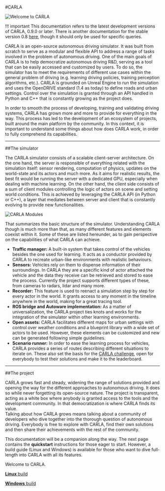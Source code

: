 #CARLA

![Welcome to CARLA](../img/welcome.png)

!!! important
    This documentation refers to the latest development versions of CARLA, 0.9.0 or
    later. There is another documentation for the stable version 0.8 [here](https://carla.readthedocs.io/en/stable/getting_started/), though it should only be used for specific queries. 

CARLA is an open-source autonomous driving simulator. It was built from scratch to serve as a modular and flexible API to address a range of tasks involved in the problem of autonomous driving. One of the main goals of CARLA is to help democratize autonomous driving R&D, serving as a tool that can be easily accessed and customized by users. To do so, the simulator has to meet the requirements of different use cases within the general problem of driving (e.g. learning driving policies, training perception algorithms, etc.). CARLA is grounded on Unreal Engine to run the simulation and uses the OpenDRIVE standard (1.4 as today) to define roads and urban settings. Control over the simulation is granted through an API handled in Python and C++ that is constantly growing as the project does.    
  
In order to smooth the process of developing, training and validating driving systems, CARLA has grown more and more to provide for everything in the way. This process has led to the development of an ecosystem of projects, built around the main platform by the community. In this context, it is important to understand some things about how does CARLA work, in order to fully comprehend its capabilities.

---------------
##The simulator

The CARLA simulator consists of a scalable client-server architecture. On the one hand, the server is responsible of everything related with the simulation itself: sensor rendering, computation of physics, updates on the world-state and its actors and much more. As it aims for realistic results, the best fit would be running the server with a dedicated GPU, especially when dealing with machine learning. On the other hand, the client side consists of a sum of client modules controlling the logic of actors on scene and setting world conditions. This is achieved by leveraging the CARLA API (in Python or C++), a layer that mediates between server and client that is constantly evolving to provide new functionalities.

![CARLA Modules](../img/carla_modules.png)

That summarizes the basic structure of the simulator. Understanding CARLA though is much more than that, as many different features and elements coexist within it. Some of these are listed hereunder, as to gain perspective on the capabilities of what CARLA can achieve. 

* __Traffic manager:__ A built-in system that takes control of the vehicles besides the one used for learning. It acts as a conductor provided by CARLA to recreate urban-like environments with realistic behaviours.
* __Sensors:__ Vehicles rely on them to dispense information of their surroundings. In CARLA they are a specific kind of actor attached the vehicle and the data they receive can be retrieved and stored to ease the process. Currently the project supports different types of these, from cameras to radars, lidar and many more. 
* __Recorder:__ This feature is used to reenact a simulation step by step for every actor in the world. It grants access to any moment in the timeline anywhere in the world, making for a great tracing tool.   
* __ROS bridge and Autoware implementation:__ As a matter of universalization, the CARLA project ties knots and works for the integration of the simulator within other learning environments. 
* __Open assets:__ CARLA facilitates different maps for urban settings with control over weather conditions and a blueprint library with a wide set of actors to be used. However, these elements can be customized and new can be generated following simple guidelines.  
* __Scenario runner:__ In order to ease the learning process for vehicles, CARLA provides a series of routes describing different situations to iterate on. These also set the basis for the [CARLA challenge](https://carlachallenge.org/), open for everybody to test their solutions and make it to the leaderboard.  

---------------
##The project

CARLA grows fast and steady, widening the range of solutions provided and opening the way for the different approaches to autonomous driving. It does so while never forgetting its open-source nature. The project is transparent, acting as a white box where anybody is granted access to the tools and the development community. In that democratization is where CARLA finds its value.  
Talking about how CARLA grows means talking about a community of developers who dive together into the thorough question of autonomous driving. Everybody is free to explore with CARLA, find their own solutions and then share their achievements with the rest of the community.  
  
This documentation will be a companion along the way. The next page contains the __quickstart__ instructions for those eager to start. However, a build guide (Linux and Windows) is available for those who want to dive full-length into CARLA with all its features. 

Welcome to CARLA.

<div class="build-buttons">
<p>
<a href="../../how_to_build_on_linux" target="_blank" class="btn btn-neutral" title="Go to the latest CARLA release">
<b>Linux</b> build</a>
</p>
<p>
<a href="../../how_to_build_on_windows" target="_blank" class="btn btn-neutral" title="Go to the latest CARLA release">
<b>Windows</b> build</a>
</p>
</div>
